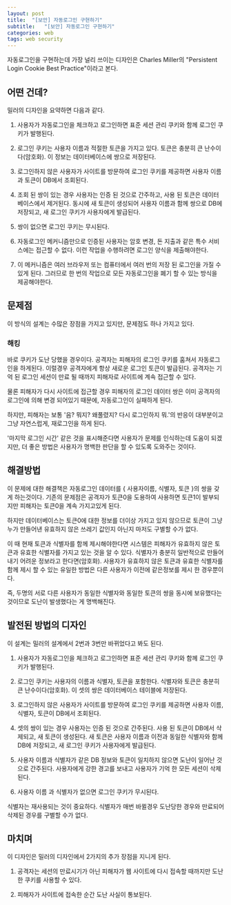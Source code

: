 ```yaml
---
layout: post
title:  "[보안] 자동로그인 구현하기"
subtitle:   "[보안] 자동로그인 구현하기"
categories: web
tags: web security
---
```


자동로그인을 구현하는데 가장 널리 쓰이는 디자인은 Charles Miller의 "Persistent Login Cookie Best Practice"이라고 본다.

## 어떤 건데?

밀러의 디자인을 요약하면 다음과 같다.

1. 사용자가 자동로그인을 체크하고 로그인하면 표준 세션 관리 쿠키와 함께 로그인 쿠키가 발행된다.

2. 로그인 쿠키는 사용자 이름과 적절한 토큰을 가지고 있다. 토큰은 충분히 큰 난수이다(암호화). 이 정보는 데이터베이스에 쌍으로 저장된다.

3. 로그인하지 않은 사용자가 사이트를 방문하여 로그인 쿠키를 제공하면 사용자 이름과 토큰이 DB에서 조회된다.

4. 조회 된 쌍이 있는 경우 사용자는 인증 된 것으로 간주하고, 사용 된 토큰은 데이터베이스에서 제거된다. 동시에 새 토큰이 생성되어 사용자 이름과 함께 쌍으로 DB에 저장되고, 새 로그인 쿠키가 사용자에게 발급된다.

5. 쌍이 없으면 로그인 쿠키는 무시된다.

6. 자동로그인 메커니즘만으로 인증된 사용자는 암호 변경, 돈 지출과 같은 특수 서비스에는 접근할 수 없다. 이런 작업을 수행하려면 로그인 양식을 제출해야한다.

7. 이 메커니즘은 여러 브라우저 또는 컴퓨터에서 여러 번의 저장 된 로그인을 가질 수 있게 된다. 그러므로 한 번의 작업으로 모든 자동로그인을 폐기 할 수 있는 방식을 제공해야한다.

## 문제점

이 방식의 설계는 수많은 장점을 가지고 있지만, 문제점도 하나 가지고 있다.

### 해킹

바로 쿠키가 도난 당했을 경우이다. 공격자는 피해자의 로그인 쿠키를 훔쳐서 자동로그인을 하게된다. 이럴경우 공격자에게 항상 새로운 로그인 토큰이 발급된다. 공격자는 기억 된 로그인 세션이 만료 될 때까지 피해자로 사이트에 계속 접근할 수 있다.

물론 피해자가 다시 사이트에 접근할 경우 피해자의 로그인 데이터 쌍은 이미 공격자의 로그인에 의해 변경 되어있기 때문에, 자동로그인이 실패하게 된다.

하지만, 피해자는 보통 '음? 뭐지? 왜풀렸지? 다시 로그인하지 뭐.'의 반응이 대부분이고 그냥 자연스럽게, 재로그인을 하게 된다.

'마지막 로그인 시간' 같은 것을 표시해준다면 사용자가 문제를 인식하는데 도움이 되겠지만, 더 좋은 방법은 사용자가 명백한 판단을 할 수 있도록 도와주는 것이다.

## 해결방법

이 문제에 대한 해결책은 자동로그인 데이터를 { 사용자이름, 식별자, 토큰 }의 쌍을 갖게 하는것이다. 기존의 문제점은 공격자가 토큰0을 도용하여 사용하면 토큰1이 발부되지만 피해자는 토큰0을 계속 가지고있게 된다.

하지만 데이터베이스는 토큰0에 대한 정보를 더이상 가지고 있지 않으므로 토큰이 그냥 누가 만들어낸 유효하지 않은 쓰레기 값인지 아닌지 마저도 구별할 수가 없다.

이 때 현재 토큰과 식별자를 함께 제시해야한다면 시스템은 피해자가 유효하지 않은 토큰과 유효한 식별자를 가지고 있는 것을 알 수 있다. 식별자가 충분히 일반적으로 만들어내기 어려운 정보라고 한다면(암호화). 사용자가 유효하지 않은 토큰과 유효한 식별자를 함께 제시 할 수 있는 유일한 방법은 다른 사용자가 이전에 같은정보를 제시 한 경우뿐이다.

즉, 두명의 서로 다른 사용자가 동일한 식별자와 동일한 토큰의 쌍을 동시에 보유했다는 것이므로 도난이 발생했다는 게 명백해진다.

## 발전된 방법의 디자인

이 설계는 밀러의 설계에서 2번과 3번만 바뀌었다고 봐도 된다.

1. 사용자가 자동로그인을 체크하고 로그인하면 표준 세션 관리 쿠키와 함께 로그인 쿠키가 발행된다.

2. 로그인 쿠키는 사용자의 이름과 식별자, 토큰을 포함한다. 식별자와 토큰은 충분히 큰 난수이다(암호화). 이 셋의 쌍은 데이터베이스 테이블에 저장된다.

3. 로그인하지 않은 사용자가 사이트를 방문하여 로그인 쿠키를 제공하면 사용자 이름, 식별자, 토큰이 DB에서 조회된다.

4. 셋의 쌍이 있는 경우 사용자는 인증 된 것으로 간주된다. 사용 된 토큰이 DB에서 삭제되고, 새 토큰이 생성된다. 새 토큰은 사용자 이름과 이전과 동일한 식별자와 함께 DB에 저장되고, 새 로그인 쿠키가 사용자에게 발급된다.

5. 사용자 이름과 식별자가 같은 DB 정보와 토큰이 일치하지 않으면 도난이 일어난 것으로 간주된다. 사용자에게 강한 경고를 보내고 사용자가 기억 한 모든 세션이 삭제된다.

6. 사용자 이름 과 식별자가 없으면 로그인 쿠키가 무시된다.

식별자는 재사용되는 것이 중요하다. 식별자가 매번 바뀔경우 도난당한 경우와 만료되어 삭제된 경우를 구별할 수가 없다.

## 마치며

이 디자인은 밀러의 디자인에서 2가지의 추가 장점을 지니게 된다.

1. 공격자는 세션의 만료시기가 아닌 피해자가 웹 사이트에 다시 접속할 때까지만 도난한 쿠키를 사용할 수 있다.

2. 피해자가 사이트에 접속한 순간 도난 사실이 통보된다.

